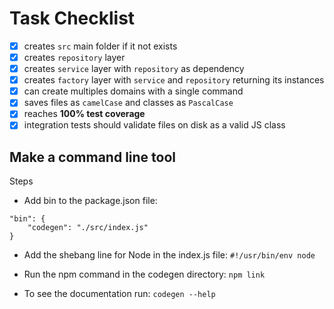 # Task Checklist

- [x] creates `src` main folder if it not exists
- [x] creates `repository` layer
- [x] creates `service` layer with `repository` as dependency
- [x] creates `factory` layer with `service` and `repository` returning its instances
- [x] can create multiples domains with a single command
- [x] saves files as `camelCase` and classes as `PascalCase`
- [x] reaches **100% test coverage**
- [x] integration tests should validate files on disk as a valid JS class

## Make a command line tool

Steps

- Add bin to the package.json file:

```
"bin": {
    "codegen": "./src/index.js"
}
```

- Add the shebang line for Node in the index.js file:
  `#!/usr/bin/env node`

- Run the npm command in the codegen directory:
  `npm link`

- To see the documentation run:
  `codegen --help`
